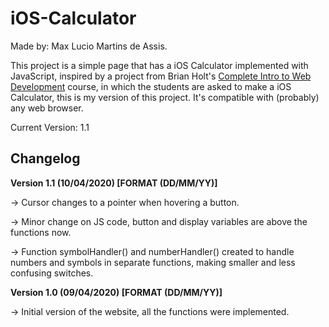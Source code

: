 # iOS-Calculator

Made by: Max Lucio Martins de Assis.

This project is a simple page that has a iOS Calculator implemented with JavaScript, inspired by a project from Brian Holt's [Complete Intro to Web Development](https://frontendmasters.com/courses/web-development-v2/) course, in which the students are asked to make a iOS Calculator, this is my version of this project. It's compatible with (probably) any web browser.

Current Version: 1.1

## Changelog

**Version 1.1 (10/04/2020) [FORMAT (DD/MM/YY)]**

-> Cursor changes to a pointer when hovering a button.

-> Minor change on JS code, button and display variables are above the functions now.

-> Function symbolHandler() and numberHandler() created to handle numbers and symbols in separate functions, making smaller and less confusing switches.

**Version 1.0 (09/04/2020) [FORMAT (DD/MM/YY)]**

-> Initial version of the website, all the functions were implemented.
